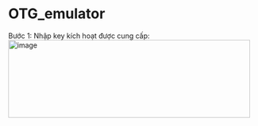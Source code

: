 # OTG_emulator
Bước 1: Nhập key kích hoạt được cung cấp:
<img width="487" height="157" alt="image" src="https://github.com/user-attachments/assets/ec4a14b6-8bc3-44c3-b92b-25b16f68afbc" />

